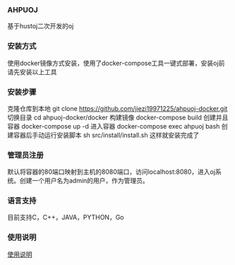### AHPUOJ
基于hustoj二次开发的oj
### 安装方式
使用docker镜像方式安装，使用了docker-compose工具一键式部署，安装oj前请先安装以上工具
### 安装步骤
克隆仓库到本地
        git clone https://github.com/jiezi19971225/ahpuoj-docker.git 
切换目录
        cd ahpuoj-docker/docker
构建镜像
        docker-compose build
创建并且容器
        docker-compose up -d
进入容器
        docker-compose exec ahpuoj bash
创建容器后手动运行安装脚本
        sh src/install/install.sh
这样就安装完成了
### 管理员注册
默认将容器的80端口映射到主机的8080端口，访问localhost:8080，进入oj系统。创建一个用户名为admin的用户，作为管理员。
### 语言支持
目前支持C，C++，JAVA，PYTHON，Go
### 使用说明
[使用说明](https://blog.csdn.net/qq_38923784/article/details/82918221)



